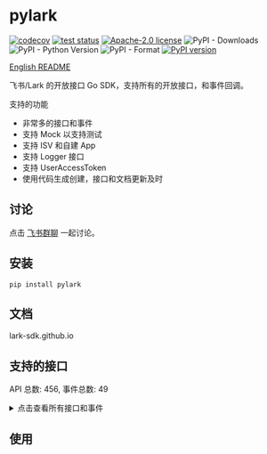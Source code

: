 # pylark

[![codecov](https://codecov.io/gh/chyroc/pylark/branch/master/graph/badge.svg?token=Z73T6YFF80)](https://codecov.io/gh/chyroc/pylark)
[![test status](https://github.com/chyroc/pylark/actions/workflows/test.yml/badge.svg)](https://github.com/chyroc/pylark/actions)
[![Apache-2.0 license](https://img.shields.io/badge/License-Apache%202.0-brightgreen.svg)](https://opensource.org/licenses/Apache-2.0)
![PyPI - Downloads](https://img.shields.io/pypi/dm/pylark)
![PyPI - Python Version](https://img.shields.io/pypi/pyversions/pylark)
![PyPI - Format](https://img.shields.io/pypi/format/pylark)
[![PyPI version](https://badge.fury.io/py/pylark.svg)](https://badge.fury.io/py/pylark)

[English README](./README.md)

飞书/Lark 的开放接口 Go SDK，支持所有的开放接口，和事件回调。

支持的功能

- 非常多的接口和事件
- 支持 Mock 以支持测试
- 支持 ISV 和自建 App
- 支持 Logger 接口
- 支持 UserAccessToken
- 使用代码生成创建，接口和文档更新及时

## 讨论

点击 [飞书群聊](https://applink.feishu.cn/client/chat/chatter/add_by_link?link_token=985n4cf0-70d7-444c-909f-98885892c233) 一起讨论。

## 安装

```shell
pip install pylark
```

## 文档

lark-sdk.github.io

## 支持的接口

API 总数: 456, 事件总数: 49

<details>
  <summary>
    点击查看所有接口和事件
  </summary>

- Auth
  - ResendAppTicket
  - GetAccessToken
  - RefreshAccessToken
  - GetUserInfo
- Contact
  - CreateUser
  - DeleteUser
  - GetUser
  - BatchGetUser
  - BatchGetUserByID
  - GetUserList
  - UpdateUserPatch
  - UpdateUser
  - CreateDepartment
  - GetDepartment
  - GetDepartmentList
  - GetParentDepartment
  - SearchDepartment
  - UpdateDepartmentPatch
  - UpdateDepartment
  - DeleteDepartment
  - GetEmployeeTypeEnumList
  - UpdateEmployeeTypeEnumPatch
  - DeleteEmployeeTypeEnum
  - CreateEmployeeTypeEnum
  - GetContactCustomAttrList
- Message
  - SendRawMessage
  - SendRawMessageOld
  - ReplyRawMessage
  - DeleteMessage
  - UpdateMessage
  - GetMessageReadUserList
  - GetMessageList
  - GetMessageFile
  - GetMessage
  - DeleteEphemeralMessage
- Chat
  - CreateChat
  - GetChatOld
  - GetChat
  - UpdateChat
  - DeleteChat
  - GetChatListOfSelf
  - SearchChat
  - GetChatMemberList
  - IsInChat
  - AddChatMember
  - DeleteChatMember
  - JoinChat
  - GetChatAnnouncement
  - UpdateChatAnnouncement
- Bot
  - GetBotInfo
  - AddBotToChat
- Calendar
  - CreateCalendarACL
  - DeleteCalendarACL
  - GetCalendarACLList
  - SubscribeCalendarACL
  - CreateCalendar
  - DeleteCalendar
  - GetCalendar
  - GetCalendarList
  - UpdateCalendar
  - SearchCalendar
  - SubscribeCalendar
  - UnsubscribeCalendar
  - SubscribeCalendarChangeEvent
  - CreateCalendarEvent
  - DeleteCalendarEvent
  - GetCalendarEvent
  - GetCalendarEventList
  - UpdateCalendarEvent
  - SearchCalendarEvent
  - SubscribeCalendarEvent
  - CreateCalendarEventAttendee
  - GetCalendarEventAttendeeList
  - DeleteCalendarEventAttendee
  - GetCalendarEventAttendeeChatMemberList
  - GetCalendarFreeBusyList
  - CreateCalendarTimeoffEvent
  - DeleteCalendarTimeoffEvent
  - GenerateCaldavConf
- Drive
  - SearchDriveFile
  - GetDriveFileMeta
  - CreateDriveFile
  - CopyDriveFile
  - DeleteDriveFile
  - DeleteDriveSheetFile
  - CreateDriveFolder
  - GetDriveFolderMeta
  - GetDriveRootFolderMeta
  - GetDriveFolderChildren
  - GetDriveFileStatistics
  - DownloadDriveFile
  - UploadDriveFile
  - PrepareUploadDriveFile
  - PartUploadDriveFile
  - FinishUploadDriveFile
  - DownloadDriveMedia
  - UploadDriveMedia
  - PrepareUploadDriveMedia
  - PartUploadDriveMedia
  - FinishUploadDriveMedia
  - CreateDriveMemberPermissionOld
  - TransferDriveMemberPermission
  - GetDriveMemberPermissionList
  - CreateDriveMemberPermission
  - DeleteDriveMemberPermissionOld
  - DeleteDriveMemberPermission
  - UpdateDriveMemberPermissionOld
  - UpdateDriveMemberPermission
  - CheckDriveMemberPermission
  - UpdateDrivePublicPermissionV1Old
  - UpdateDrivePublicPermissionV2Old
  - GetDrivePublicPermissionV2
  - UpdateDrivePublicPermission
  - BatchGetDriveMediaTmpDownloadURL
  - GetDriveCommentList
  - GetDriveComment
  - CreateDriveComment
  - UpdateDriveComment
  - DeleteDriveComment
  - UpdateDriveCommentPatch
  - CreateDriveDoc
  - GetDriveDocContent
  - GetDriveDocRawContent
  - GetDriveDocMeta
  - CreateSheet
  - GetSheetMeta
  - UpdateSheetProperty
  - BatchUpdateSheet
  - ImportSheet
  - CreateDriveImportTask
  - GetDriveImportTask
  - MoveSheetDimension
  - PrependSheetValue
  - AppendSheetValue
  - InsertSheetDimensionRange
  - AddSheetDimensionRange
  - UpdateSheetDimensionRange
  - DeleteSheetDimensionRange
  - GetSheetValue
  - BatchGetSheetValue
  - SetSheetValue
  - BatchSetSheetValue
  - SetSheetStyle
  - BatchSetSheetStyle
  - MergeSheetCell
  - UnmergeSheetCell
  - SetSheetValueImage
  - FindSheet
  - ReplaceSheet
  - CreateSheetConditionFormat
  - GetSheetConditionFormat
  - UpdateSheetConditionFormat
  - DeleteSheetConditionFormat
  - CreateSheetProtectedDimension
  - GetSheetProtectedDimension
  - UpdateSheetProtectedDimension
  - DeleteSheetProtectedDimension
  - CreateSheetDataValidationDropdown
  - DeleteSheetDataValidationDropdown
  - UpdateSheetDataValidationDropdown
  - GetSheetDataValidationDropdown
  - CreateSheetFilter
  - DeleteSheetFilter
  - UpdateSheetFilter
  - GetSheetFilter
  - CreateSheetFilterView
  - DeleteSheetFilterView
  - UpdateSheetFilterView
  - GetSheetFilterView
  - QuerySheetFilterView
  - CreateSheetFilterViewCondition
  - DeleteSheetFilterViewCondition
  - UpdateSheetFilterViewCondition
  - GetSheetFilterViewCondition
  - QuerySheetFilterViewCondition
  - CreateSheetFloatImage
  - DeleteSheetFloatImage
  - UpdateSheetFloatImage
  - GetSheetFloatImage
  - QuerySheetFloatImage
- Bitable
  - GetBitableViewList
  - CreateBitableView
  - DeleteBitableView
  - GetBitableRecordList
  - GetBitableRecord
  - CreateBitableRecord
  - BatchCreateBitableRecord
  - UpdateBitableRecord
  - BatchUpdateBitableRecord
  - DeleteBitableRecord
  - BatchDeleteBitableRecord
  - GetBitableFieldList
  - CreateBitableField
  - UpdateBitableField
  - DeleteBitableField
  - GetBitableTableList
  - CreateBitableTable
  - BatchCreateBitableTable
  - DeleteBitableTable
  - BatchDeleteBitableTable
  - GetBitableMeta
- MeetingRoom
  - BatchGetMeetingRoomSummary
  - GetMeetingRoomBuildingList
  - BatchGetMeetingRoomBuilding
  - GetMeetingRoomRoomList
  - BatchGetMeetingRoomRoom
  - BatchGetMeetingRoomFreebusy
  - ReplyMeetingRoomInstance
  - CreateMeetingRoomBuilding
  - UpdateMeetingRoomBuilding
  - DeleteMeetingRoomBuilding
  - BatchGetMeetingRoomBuildingID
  - CreateMeetingRoomRoom
  - UpdateMeetingRoomRoom
  - DeleteMeetingRoomRoom
  - BatchGetMeetingRoomRoomID
  - GetMeetingRoomCountryList
  - GetMeetingRoomDistrictList
- VC
  - ApplyVCReserve
  - UpdateVCReserve
  - DeleteVCReserve
  - GetVCReserve
  - GetVCReserveActiveMeeting
  - GetVCMeeting
  - InviteVCMeeting
  - KickoutVCMeeting
  - SetVCHostMeeting
  - EndVCMeeting
  - StartVCMeetingRecording
  - StopVCMeetingRecording
  - GetVCMeetingRecording
  - SetVCPermissionMeetingRecording
  - GetVCDailyReport
  - GetVCTopUserReport
  - GetVCRoomConfig
  - SetVCRoomConfig
- Application
  - IsApplicationUserAdmin
  - GetApplicationUserAdminScope
  - GetApplicationAppVisibility
  - GetApplicationUserVisibleApp
  - GetApplicationAppList
  - UpdateApplicationAppVisibility
  - GetApplicationAppAdminUserList
  - CheckUserIsInApplicationPaidScope
  - GetApplicationOrderList
  - GetApplicationOrder
  - GetApplicationUsageOverview
  - GetApplicationUsageTrend
  - GetApplicationUsageDetail
  - GetApplicationMessageOverview
  - GetApplicationMessageTrend
  - GetApplicationMessageDetail
- Mail
  - CreateMailGroup
  - GetMailGroup
  - GetMailGroupList
  - UpdateMailGroupPatch
  - UpdateMailGroup
  - DeleteMailGroup
  - CreateMailGroupMember
  - GetMailGroupMember
  - GetMailGroupMemberList
  - DeleteMailGroupMember
  - CreateMailGroupPermissionMember
  - GetMailGroupPermissionMember
  - GetMailGroupPermissionMemberList
  - DeleteMailGroupPermissionMember
  - CreatePublicMailbox
  - GetPublicMailbox
  - GetPublicMailboxList
  - UpdatePublicMailboxPatch
  - UpdatePublicMailbox
  - CreatePublicMailboxMember
  - GetPublicMailboxMember
  - GetPublicMailboxMemberList
  - DeletePublicMailboxMember
  - ClearPublicMailboxMember
- Approval
  - GetApproval
  - GetApprovalInstanceList
  - GetApprovalInstance
  - CreateApprovalInstance
  - ApproveApprovalInstance
  - RejectApprovalInstance
  - TransferApprovalInstance
  - CancelApprovalInstance
  - UploadApprovalFile
  - SearchApprovalInstance
  - SearchApprovalTask
  - SearchApprovalCarbonCopy
  - CreateApprovalCarbonCopy
  - AddApprovalInstanceSign
  - PreviewApprovalInstance
- Helpdesk
  - StartHelpdeskService
  - GetHelpdeskTicket
  - UpdateHelpdeskTicket
  - GetHelpdeskTicketList
  - DownloadHelpdeskTicketImage
  - AnswerHelpdeskTicketUserQuery
  - GetHelpdeskTicketMessageList
  - SendHelpdeskTicketMessage
  - GetHelpdeskTicketCustomizedFieldList
  - DeleteHelpdeskTicketCustomizedField
  - UpdateHelpdeskTicketCustomizedField
  - CreateHelpdeskTicketCustomizedField
  - GetHelpdeskTicketCustomizedField
  - CreateHelpdeskCategory
  - GetHelpdeskCategory
  - UpdateHelpdeskCategory
  - DeleteHelpdeskCategory
  - GetHelpdeskCategoryList
  - CreateHelpdeskFAQ
  - GetHelpdeskFAQ
  - UpdateHelpdeskFAQ
  - DeleteHelpdeskFAQ
  - GetHelpdeskFAQList
  - GetHelpdeskFAQImage
  - SearchHelpdeskFAQ
  - UpdateHelpdeskAgent
  - GetHelpdeskAgentEmail
  - CreateHelpdeskAgentSchedule
  - DeleteHelpdeskAgentSchedule
  - UpdateHelpdeskAgentSchedule
  - GetHelpdeskAgentSchedule
  - GetHelpdeskAgentScheduleList
  - CreateHelpdeskAgentSkill
  - GetHelpdeskAgentSkill
  - UpdateHelpdeskAgentSkill
  - DeleteHelpdeskAgentSkill
  - GetHelpdeskAgentSkillList
  - GetHelpdeskAgentSkillRuleList
  - SubscribeHelpdeskEvent
  - UnsubscribeHelpdeskEvent
- Admin
  - GetAdminDeptStats
  - GetAdminUserStats
- HumanAuth
  - GetFaceVerifyAuthResult
  - UploadFaceVerifyImage
  - CropFaceVerifyImage
  - CreateIdentity
- AI
  - RecognizeBasicImage
  - RecognizeSpeechStream
  - RecognizeSpeechFile
  - TranslateText
  - DetectTextLanguage
  - DetectFaceAttributes
- Attendance
  - DownloadAttendanceFile
  - UploadAttendanceFile
  - QueryAttendanceUserSettings
  - UpdateAttendanceUserSettings
  - CreateUpdateAttendanceGroup
  - DeleteAttendanceGroup
  - GetAttendanceGroup
  - CreateAttendanceShift
  - DeleteAttendanceShift
  - GetAttendanceShiftByID
  - GetAttendanceShiftByName
  - GetAttendanceStatisticsData
  - GetAttendanceStatisticsHeader
  - UpdateAttendanceUserStatisticsSettings
  - GetAttendanceUserStatisticsSettings
  - GetAttendanceUserDailyShift
  - GetAttendanceUserTask
  - GetAttendanceUserFlow
  - BatchGetAttendanceUserFlow
  - BatchCreateAttendanceUserFlow
  - GetAttendanceUserTaskRemedy
  - CreateUpdateAttendanceUserDailyShift
  - GetAttendanceUserApproval
  - CreateAttendanceUserApproval
  - GetAttendanceUserAllowedRemedy
  - InitAttendanceRemedyApproval
  - UpdateAttendanceRemedyApproval
- File
  - UploadImage
  - DownloadImage
  - UploadFile
  - DownloadFile
- OKR
  - GetOKRPeriodList
  - BatchGetOKR
  - GetUserOKRList
- EHR
  - GetEHREmployeeList
  - DownloadEHRAttachments
- Tenant
  - GetTenant
- Search
  - CreateSearchDataSourceItem
  - GetSearchDataSourceItem
  - DeleteSearchDataSourceItem
  - CreateSearchDataSource
  - GetSearchDataSource
  - UpdateSearchDataSource
  - GetSearchDataSourceList
  - DeleteSearchDataSource
- Hire
  - GetHireJob
  - GetHireJobManager
  - GetHireTalent
  - GetHireAttachment
  - GetHireAttachmentPreview
  - GetHireResumeSource
  - CreateHireNote
  - UpdateHireNote
  - GetHireNote
  - GetHireNoteList
  - GetHireReferralByApplication
  - GetHireJobProcessList
  - CreateHireApplication
  - TerminateHireApplication
  - GetHireApplication
  - GetHireApplicationList
  - GetHireApplicationInterviewList
  - GetHireOfferByApplication
  - GetHireOfferSchema
  - MakeHireTransferOnboardByApplication
  - UpdateHireEmployee
  - GetHireEmployeeByApplication
  - GetHireEmployee
- Task
  - CreateTaskCollaborator
  - GetTaskCollaboratorList
  - DeleteTaskCollaborator
  - CreateTaskFollower
  - GetTaskFollowerList
  - DeleteTaskFollower
  - CreateTaskReminder
  - GetTaskReminderList
  - DeleteTaskReminder
  - CreateTask
  - GetTask
  - DeleteTask
  - UpdateTask
  - CompleteTask
  - UncompleteTask
  - CreateTaskComment
  - GetTaskComment
  - DeleteTaskComment
  - UpdateTaskComment
- ACS
  - GetACSAccessRecordPhoto
  - GetACSAccessRecordList
  - GetACSDeviceList
  - GetACSUserFace
  - UpdateACSUserFace
  - GetACSUser
  - UpdateACSUser
  - GetACSUserList
- EventCallback
  - EventV2TaskTaskUpdatedV1
  - EventV2TaskTaskCommentUpdatedV1
  - EventV2HelpdeskTicketMessageCreatedV1
  - EventV2HelpdeskTicketCreatedV1
  - EventV2HelpdeskTicketMessageUpdatedV1
  - EventV2ContactDepartmentCreatedV3
  - EventV2ContactDepartmentDeletedV3
  - EventV2ContactDepartmentUpdatedV3
  - EventV2ContactUserUpdatedV3
  - EventV2ContactUserCreatedV3
  - EventV2ContactUserDeletedV3
  - EventV2ContactScopeUpdatedV3
  - EventV2ContactEmployeeTypeEnumCreatedV3
  - EventV2ContactEmployeeTypeEnumActivedV3
  - EventV2ContactEmployeeTypeEnumDeactivatedV3
  - EventV2ContactEmployeeTypeEnumUpdatedV3
  - EventV2ContactEmployeeTypeEnumDeletedV3
  - EventV2IMMessageReceiveV1
  - EventV2IMMessageReadV1
  - EventV2IMChatDisbandedV1
  - EventV2IMChatUpdatedV1
  - EventV2IMChatMemberBotAddedV1
  - EventV2IMChatMemberBotDeletedV1
  - EventV2IMChatMemberUserAddedV1
  - EventV2IMChatMemberUserWithdrawnV1
  - EventV2IMChatMemberUserDeletedV1
  - EventV2VCMeetingMeetingStartedV1
  - EventV2VCMeetingMeetingEndedV1
  - EventV2VCMeetingJoinMeetingV1
  - EventV2VCMeetingLeaveMeetingV1
  - EventV2VCMeetingRecordingStartedV1
  - EventV2VCMeetingRecordingEndedV1
  - EventV2VCMeetingRecordingReadyV1
  - EventV2VCMeetingShareStartedV1
  - EventV2VCMeetingShareEndedV1
  - EventV2ACSAccessRecordCreatedV1
  - EventV2ACSUserUpdatedV1
  - EventV2CalendarCalendarACLCreatedV4
  - EventV2CalendarCalendarACLDeletedV4
  - EventV2CalendarCalendarEventChangedV4
  - EventV2CalendarCalendarChangedV4
  - EventV1AddBot
  - EventV1RemoveBot
  - EventV1P2PChatCreate
  - EventV1ReceiveMessage
  - EventV1AddUserToChat
  - EventV1RemoveUserFromChat
  - EventV1RevokeAddUserFromChat
  - EventV1ChatDisband
- AppLink
  - OpenLark
  - OpenMiniProgram
  - OpenWebApp
  - OpenChat
  - OpenCalender
  - OpenCalenderView
  - OpenCalenderEventCreate
  - OpenCalenderAccount
  - OpenDocs
  - OpenBot
  - OpenSSOLogin
  - OpenWebURL


</details>

## 使用


